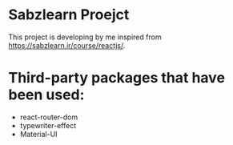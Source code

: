 # Sabzlearn Proejct

This project is developing by me inspired from https://sabzlearn.ir/course/reactjs/.

# Third-party packages that have been used:

- react-router-dom
- typewriter-effect
- Material-UI